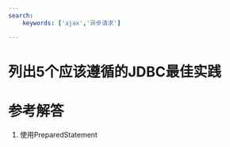 ```yaml
---
search:
    keywords: ['ajax','异步请求']

---
```



# 列出5个应该遵循的JDBC最佳实践

# 参考解答

1. 使用PreparedStatement